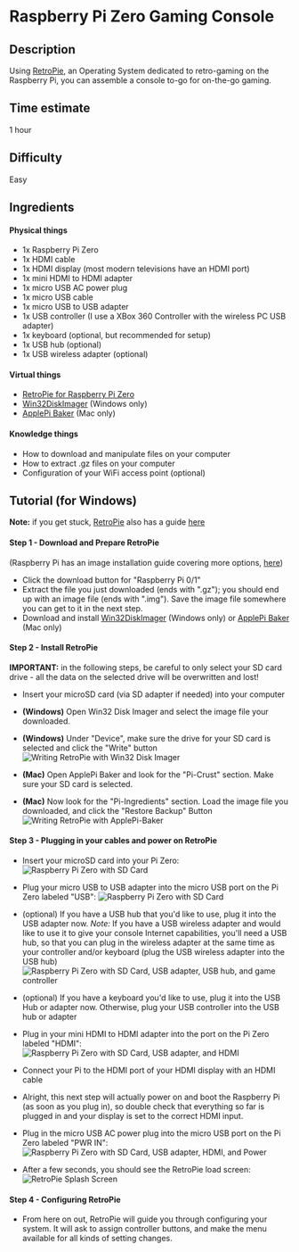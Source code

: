 Raspberry Pi Zero Gaming Console
================================

Description
-------------------
Using [RetroPie][retro-pie-site], an Operating System dedicated to retro-gaming on the Raspberry Pi, you can assemble a console to-go for on-the-go gaming.

Time estimate
-------------
1 hour

Difficulty
----------
Easy

Ingredients
-----------
#### Physical things
- 1x Raspberry Pi Zero
- 1x HDMI cable
- 1x HDMI display (most modern televisions have an HDMI port)
- 1x mini HDMI to HDMI adapter
- 1x micro USB AC power plug
- 1x micro USB cable
- 1x micro USB to USB adapter
- 1x USB controller (I use a XBox 360 Controller with the wireless PC USB adapter)
- 1x keyboard (optional, but recommended for setup)
- 1x USB hub (optional)
- 1x USB wireless adapter (optional)

#### Virtual things
- [RetroPie for Raspberry Pi Zero][retro-pie-install]
- [Win32DiskImager][win32-disk-imager-download] (Windows only)
- [ApplePi Baker][applepi-baker-download] (Mac only)

#### Knowledge things
- How to download and manipulate files on your computer
- How to extract .gz files on your computer
- Configuration of your WiFi access point (optional)

Tutorial (for Windows)
----------------------
**Note:** if you get stuck, [RetroPie][retro-pie-site] also has a guide [here][retro-pie-guide]

#### Step 1 - Download and Prepare RetroPie
(Raspberry Pi has an image installation guide covering more options, [here][generic-image-install-guide])

- Click the download button for "Raspberry Pi 0/1"
- Extract the file you just downloaded (ends with ".gz"); you should end up with an image file (ends with ".img"). Save the image file somewhere you can get to it in the next step.
- Download and install [Win32DiskImager][win32-disk-imager-download] (Windows only) or [ApplePi Baker][applepi-baker-download] (Mac only)

#### Step 2 - Install RetroPie
**IMPORTANT:** in the following steps, be careful to only select your SD card drive - all the data on the selected drive will be overwritten and lost!

- Insert your microSD card (via SD adapter if needed) into your computer
- **(Windows)** Open Win32 Disk Imager and select the image file your downloaded.
- **(Windows)** Under "Device", make sure the drive for your SD card is selected and click the "Write" button
![Writing RetroPie with Win32 Disk Imager](../graphics/Win32DiskImager-retropie.png "Writing RetroPie with Win32 Disk Imager")

- **(Mac)** Open ApplePi Baker and look for the "Pi-Crust" section. Make sure your SD card is selected.
- **(Mac)** Now look for the "Pi-Ingredients" section. Load the image file you downloaded, and click the "Restore Backup" Button
![Writing RetroPie with ApplePi-Baker](../graphics/ApplePi-Baker-retropie.png "Writing RetroPie with ApplePi-Baker")

#### Step 3 - Plugging in your cables and power on RetroPie
- Insert your microSD card into your Pi Zero:
![Raspberry Pi Zero with SD Card](../graphics/raspberry-pi-zero-with-sd.jpg "Raspberry Pi Zero with SD Card")

- Plug your micro USB to USB adapter into the micro USB port on the Pi Zero labeled "USB":
![Raspberry Pi Zero with SD Card](../graphics/raspberry-pi-zero-with-sd-usb.jpg "Raspberry Pi Zero with SD Card")

- (optional) If you have a USB hub that you'd like to use, plug it into the USB adapter now. *Note:* If you have a USB wireless adapter and would like to use it to give your console Internet capabilities, you'll need a USB hub, so that you can plug in the wireless adapter at the same time as your controller and/or keyboard (plug the USB wireless adapter into the USB hub)
![Raspberry Pi Zero with SD Card, USB adapter, USB hub, and game controller](../graphics/raspberry-pi-zero-with-usb-hub-network-controller.jpg "Raspberry Pi Zero with SD Card, USB adapter, USB hub, and game controller")

- (optional) If you have a keyboard you'd like to use, plug it into the USB Hub or adapter now. Otherwise, plug your USB controller into the USB hub or adapter
- Plug in your mini HDMI to HDMI adapter into the port on the Pi Zero labeled "HDMI":
![Raspberry Pi Zero with SD Card, USB adapter, and HDMI](../graphics/raspberry-pi-zero-with-sd-usb-hdmi.jpg "Raspberry Pi Zero with SD Card, USB adapter, and HDMI")

- Connect your Pi to the HDMI port of your HDMI display with an HDMI cable
- Alright, this next step will actually power on and boot the Raspberry Pi (as soon as you plug in), so double check that everything so far is plugged in and your display is set to the correct HDMI input.
- Plug in the micro USB AC power plug into the micro USB port on the Pi Zero labeled "PWR IN":
![Raspberry Pi Zero with SD Card, USB adapter, HDMI, and Power](../graphics/raspberry-pi-zero-with-sd-usb-hdmi-power.jpg "Raspberry Pi Zero with SD Card, USB adapter, HDMI, and Power")

- After a few seconds, you should see the RetroPie load screen:
![RetroPie Splash Screen](../graphics/retropie-splash.png "RetroPie Splash Screen")


#### Step 4 - Configuring RetroPie
- From here on out, RetroPie will guide you through configuring your system. It will ask to assign controller buttons, and make the menu available for all kinds of setting changes.



[applepi-baker-download]: https://www.tweaking4all.com/?wpfb_dl=94
[generic-image-install-guide]: https://www.raspberrypi.org/documentation/installation/installing-images/
[retro-pie-download]: https://retropie.org.uk/download/
[retro-pie-guide]: https://retropie.org.uk/docs/First-Installation/
[retro-pie-install]: https://github.com/RetroPie/RetroPie-Setup/releases/download/4.1/retropie-4.1-rpi1_zero.img.gz
[retro-pie-site]: https://retropie.org.uk/
[win32-disk-imager-download]: https://sourceforge.net/projects/win32diskimager/files/latest/download
